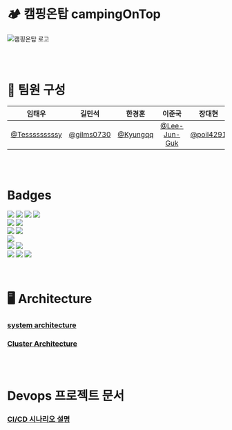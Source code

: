 # 🏕️ 캠핑온탑 campingOnTop

![캠핑온탑 로고](https://github.com/beyond-sw-camp/be02-4th-MTM-cityCamp/assets/105422037/98ccf4ba-f892-4069-b429-787847f04931)


<br>
<br>

# 💪 팀원 구성

<div align="left">

|                    **임태우**                    |                 **길민석**                 |                **한경훈**                |                   **이준국**                    |                **장대현**                |
| :----------------------------------------------: | :----------------------------------------: | :--------------------------------------: | :---------------------------------------------: | :--------------------------------------: |
| [@Tesssssssssy](https://github.com/Tesssssssssy) | [@gilms0730](https://github.com/gilms0730) | [@Kyungqq](https://github.com/heejiyang) | [ @Lee-Jun-Guk](https://github.com/Lee-Jun-Guk) | [@poil4291](https://github.com/poil4291) |

</div>

<br>
<br>


# Badges
<div align="left">
	<img src="https://img.shields.io/badge/HTML5-E34F26?style=flat&logo=HTML5&logoColor=white" />
	<img src="https://img.shields.io/badge/CSS3-1572B6?style=flat&logo=CSS3&logoColor=white" />
	<img src="https://img.shields.io/badge/JavaScript-F7DF1E?style=flat&logo=JavaScript&logoColor=white" />
  <img src="https://img.shields.io/badge/vuejs-%2335495e.svg?style=flat&logo=vuedotjs&logoColor=%234FC08D" />

  <br>

  <img src="https://img.shields.io/badge/jQuery-0769AD?style=flat&logo=jQuery&logoColor=white" />
  <img src="https://img.shields.io/badge/Bootstrap-7952B3?style=flat&logo=Bootstrap&logoColor=white" />

  <br>

  <img src="https://img.shields.io/badge/SpringBoot-6DB33F?style=flat&logo=SpringBoot&logoColor=white" />
  <img src="https://img.shields.io/badge/Java-007396?style=flat&logo=Conda-Forge&logoColor=white" />

  <br>

  <img src="https://img.shields.io/badge/GitHub-181717?style=flat-square&logo=GitHub&logoColor=white"/>

  <br>

  <img src="https://img.shields.io/badge/MySQL-4479A1?style=flat-square&logo=MySQL&logoColor=white"/>
  <img src="https://img.shields.io/badge/Amazon AWS-232F3E?style=flat-square&logo=amazonaws&logoColor=white"/>

  <br>

  <img src="https://img.shields.io/badge/Docker-2496ED?style=flat-square&logo=Docker&logoColor=white"/>
  <img src="https://img.shields.io/badge/Kubernetes-skyblue?style=flat-square&logo=Kubernetes&logoColor=white"/>
  <img src="https://img.shields.io/badge/Jenkins-red?style=flat-square&logo=Jenkins&logoColor=white"/>
  
  <br />
</div>

<br>
<br>

# 🖥️ Architecture

### [system architecture](https://github.com/beyond-sw-camp/be02-4th-MTM-cityCamp/assets/105422037/c525e13f-feb7-40bd-a14d-401540ba46b9)

### [Cluster Architecture](https://github.com/beyond-sw-camp/be02-4th-MTM-cityCamp/assets/105422037/e2095b2d-69f3-4e5b-8d8b-ae6551c8f8c6)


<br>
<br>

# Devops 프로젝트 문서
### [CI/CD 시나리오 설명](https://tessssssssy.notion.site/campingOnTop-DevOps-project-141e7fe587054369ab0cb0d89e81db33?pvs=4)


<br>
<br>
